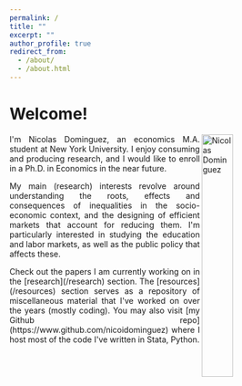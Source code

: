 ```yaml
---
permalink: /
title: ""
excerpt: ""
author_profile: true
redirect_from: 
  - /about/
  - /about.html
---
```


# Welcome!

<img align="right" width="33%" src="https://nicoidominguez.github.io/images/Nico-1-edited.jpg" alt="Nicolas Dominguez">

<p align="justify" width="66%"> I'm Nicolas Dominguez, an economics M.A. student at New York University. I enjoy consuming and producing research, and I would like to enroll in a Ph.D. in Economics in the near future. </p> 

<p align="justify" width="66%"> My main (research) interests revolve around understanding the roots, effects and consequences of inequalities in the socio-economic context, and the designing of efficient markets that account for reducing them. I'm particularly interested in studying the education and labor markets, as well as the public policy that affects these. </p> 

<p align="justify" width="66%"> Check out the papers I am currently working on in the [research](/research) section. The [resources](/resources) section serves as a repository of miscellaneous material that I've worked on over the years (mostly coding). You may also visit [my Github repo](https://www.github.com/nicoidominguez) where I host most of the code I've written in Stata, Python. </p> 

